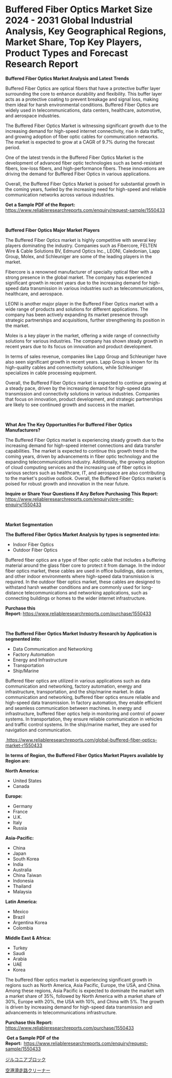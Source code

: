 <p><h1>Buffered Fiber Optics Market Size 2024 - 2031 Global Industrial Analysis, Key Geographical Regions, Market Share, Top Key Players, Product Types and Forecast Research Report</h1></p><p><strong>Buffered Fiber Optics Market Analysis and Latest Trends</strong></p>
<p><p>Buffered Fiber Optics are optical fibers that have a protective buffer layer surrounding the core to enhance durability and flexibility. This buffer layer acts as a protective coating to prevent breakage and signal loss, making them ideal for harsh environmental conditions. Buffered Fiber Optics are widely used in telecommunications, data centers, healthcare, automotive, and aerospace industries.</p><p>The Buffered Fiber Optics Market is witnessing significant growth due to the increasing demand for high-speed internet connectivity, rise in data traffic, and growing adoption of fiber optic cables for communication networks. The market is expected to grow at a CAGR of 9.7% during the forecast period.</p><p>One of the latest trends in the Buffered Fiber Optics Market is the development of advanced fiber optic technologies such as bend-resistant fibers, low-loss fibers, and high-performance fibers. These innovations are driving the demand for Buffered Fiber Optics in various applications.</p><p>Overall, the Buffered Fiber Optics Market is poised for substantial growth in the coming years, fueled by the increasing need for high-speed and reliable communication networks across various industries.</p></p>
<p><strong>Get a Sample PDF of the Report:&nbsp;</strong> <a href="https://www.reliableresearchreports.com/enquiry/request-sample/1550433">https://www.reliableresearchreports.com/enquiry/request-sample/1550433</a></p>
<p>&nbsp;</p>
<p><strong>Buffered Fiber Optics Major Market Players</strong></p>
<p><p>The Buffered Fiber Optics market is highly competitive with several key players dominating the industry. Companies such as Fibercore, FELTEN Wire & Cable Solutions BV, Edmund Optics Inc., LEONI, Caledonian, Lapp Group, Molex, and Schleuniger are some of the leading players in the market.</p><p>Fibercore is a renowned manufacturer of specialty optical fiber with a strong presence in the global market. The company has experienced significant growth in recent years due to the increasing demand for high-speed data transmission in various industries such as telecommunications, healthcare, and aerospace.</p><p>LEONI is another major player in the Buffered Fiber Optics market with a wide range of products and solutions for different applications. The company has been actively expanding its market presence through strategic partnerships and acquisitions, further strengthening its position in the market.</p><p>Molex is a key player in the market, offering a wide range of connectivity solutions for various industries. The company has shown steady growth in recent years due to its focus on innovation and product development.</p><p>In terms of sales revenue, companies like Lapp Group and Schleuniger have also seen significant growth in recent years. Lapp Group is known for its high-quality cables and connectivity solutions, while Schleuniger specializes in cable processing equipment.</p><p>Overall, the Buffered Fiber Optics market is expected to continue growing at a steady pace, driven by the increasing demand for high-speed data transmission and connectivity solutions in various industries. Companies that focus on innovation, product development, and strategic partnerships are likely to see continued growth and success in the market.</p></p>
<p>&nbsp;</p>
<p><strong>What Are The Key Opportunities For Buffered Fiber Optics Manufacturers?</strong></p>
<p><p>The Buffered Fiber Optics market is experiencing steady growth due to the increasing demand for high-speed internet connections and data transfer capabilities. The market is expected to continue this growth trend in the coming years, driven by advancements in fiber optic technology and the expanding telecommunications industry. Additionally, the growing adoption of cloud computing services and the increasing use of fiber optics in various sectors such as healthcare, IT, and aerospace are also contributing to the market's positive outlook. Overall, the Buffered Fiber Optics market is poised for robust growth and innovation in the near future.</p></p>
<p><strong>Inquire or Share Your Questions If Any Before Purchasing This Report:</strong> <a href="https://www.reliableresearchreports.com/enquiry/pre-order-enquiry/1550433">https://www.reliableresearchreports.com/enquiry/pre-order-enquiry/1550433</a></p>
<p>&nbsp;</p>
<p><strong>Market Segmentation</strong></p>
<p><strong>The Buffered Fiber Optics Market Analysis by types is segmented into:</strong></p>
<p><ul><li>Indoor Fiber Optics</li><li>Outdoor Fiber Optics</li></ul></p>
<p><p>Buffered fiber optics are a type of fiber optic cable that includes a buffering material around the glass fiber core to protect it from damage. In the indoor fiber optics market, these cables are used in office buildings, data centers, and other indoor environments where high-speed data transmission is required. In the outdoor fiber optics market, these cables are designed to withstand harsh weather conditions and are commonly used for long-distance telecommunications and networking applications, such as connecting buildings or homes to the wider internet infrastructure.</p></p>
<p><strong>Purchase this Report:&nbsp;</strong><a href="https://www.reliableresearchreports.com/purchase/1550433">https://www.reliableresearchreports.com/purchase/1550433</a></p>
<p>&nbsp;</p>
<p><strong>The Buffered Fiber Optics Market Industry Research by Application is segmented into:</strong></p>
<p><ul><li>Data Communication and Networking</li><li>Factory Automation</li><li>Energy and Infrastructure</li><li>Transportation</li><li>Ship/Marine</li></ul></p>
<p><p>Buffered fiber optics are utilized in various applications such as data communication and networking, factory automation, energy and infrastructure, transportation, and the ship/marine market. In data communication and networking, buffered fiber optics ensure reliable and high-speed data transmission. In factory automation, they enable efficient and seamless communication between machines. In energy and infrastructure, buffered fiber optics help in monitoring and control of power systems. In transportation, they ensure reliable communication in vehicles and traffic control systems. In the ship/marine market, they are used for navigation and communication.</p></p>
<p><a href="https://www.reliableresearchreports.com/global-buffered-fiber-optics-market-r1550433">&nbsp;https://www.reliableresearchreports.com/global-buffered-fiber-optics-market-r1550433</a></p>
<p><strong>In terms of Region, the Buffered Fiber Optics Market Players available by Region are:</strong></p>
<p>
    <p> <strong> North America: </strong>
        <ul>
            <li>United States</li>
            <li>Canada</li>
        </ul>
        </p> 
    <p> <strong> Europe: </strong>
        <ul>
            <li>Germany</li>
            <li>France</li>
            <li>U.K.</li>
            <li>Italy</li>
            <li>Russia</li>
        </ul>
        </p> 
    <p> <strong> Asia-Pacific: </strong>
        <ul>
            <li>China</li>
            <li>Japan</li>
            <li>South Korea</li>
            <li>India</li>
            <li>Australia</li>
            <li>China Taiwan</li>
            <li>Indonesia</li>
            <li>Thailand</li>
            <li>Malaysia</li>
        </ul>
        </p> 
    <p> <strong> Latin America: </strong>
        <ul>
            <li>Mexico</li>
            <li>Brazil</li>
            <li>Argentina Korea</li>
            <li>Colombia</li>
        </ul>
        </p> 
    <p> <strong> Middle East & Africa: </strong>
        <ul>
            <li>Turkey</li>
            <li>Saudi</li>
            <li>Arabia</li>
            <li>UAE</li>
            <li>Korea</li>
        </ul>
    </p>
    </p>
<p><p>The buffered fiber optics market is experiencing significant growth in regions such as North America, Asia Pacific, Europe, the USA, and China. Among these regions, Asia Pacific is expected to dominate the market with a market share of 35%, followed by North America with a market share of 30%, Europe with 20%, the USA with 10%, and China with 5%. The growth is driven by increasing demand for high-speed data transmission and advancements in telecommunications infrastructure.</p></p>
<p><strong>Purchase this Report: </strong><a href="https://www.reliableresearchreports.com/purchase/1550433">https://www.reliableresearchreports.com/purchase/1550433</a></p>
<p>&nbsp;<strong>Get a Sample PDF of the Report:&nbsp;&nbsp;</strong><a href="https://www.reliableresearchreports.com/enquiry/request-sample/1550433">https://www.reliableresearchreports.com/enquiry/request-sample/1550433</a></p>
<p><strong></strong></p>
<p><p><a href="https://medium.com/@lucasrandall2020/%E3%82%B8%E3%83%AB%E3%82%B3%E3%83%8B%E3%82%A2%E3%83%96%E3%83%AD%E3%83%83%E3%82%AF%E5%B8%82%E5%A0%B4%E3%81%AE%E5%88%86%E6%9E%90-%E3%82%B0%E3%83%AD%E3%83%BC%E3%83%90%E3%83%AB%E7%94%A3%E6%A5%AD%E3%81%AE%E8%A6%8B%E9%80%9A%E3%81%97%E3%81%A8%E4%BA%88%E6%B8%AC-2024%E5%B9%B4%E3%81%8B%E3%82%892031%E5%B9%B4-35144fd12e6a">ジルコニアブロック</a></p><p><a href="https://medium.com/@jackparker654/%E7%A9%BA%E6%B8%AF%E6%BB%91%E8%B5%B0%E8%B7%AF%E6%B8%85%E6%8E%83%E6%A9%9F%E3%81%AE%E5%B8%82%E5%A0%B4%E8%A6%8F%E6%A8%A1%E3%81%A8%E5%B8%82%E5%A0%B4%E5%8B%95%E5%90%91-%E5%AE%8C%E5%85%A8%E3%81%AA%E6%A5%AD%E7%95%8C%E6%A6%82%E8%A6%81-2024%E5%B9%B4%E3%81%8B%E3%82%892031%E5%B9%B4%E3%81%BE%E3%81%A7-9aafcbcb0a6a">空港滑走路クリーナー</a></p></p>